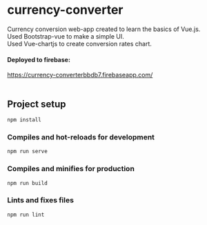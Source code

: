 # currency-converter
Currency conversion web-app created to learn the basics of Vue.js.<br/>
Used Bootstrap-vue to make a simple UI.<br/>
Used Vue-chartjs to create conversion rates chart.
<br/>
#### Deployed to firebase:
https://currency-converterbbdb7.firebaseapp.com/
<br/><br/>

## Project setup

```
npm install
```

### Compiles and hot-reloads for development

```
npm run serve
```

### Compiles and minifies for production

```
npm run build
```

### Lints and fixes files

```
npm run lint
```
